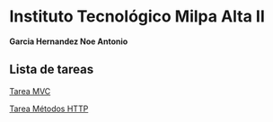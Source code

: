 # Instituto Tecnológico Milpa Alta II
**Garcia Hernandez Noe Antonio**


## Lista de tareas
[Tarea MVC](Tarea-MVC/README.md)

[Tarea Métodos HTTP](Tarea-MVC/Métodos_HTTP.md)

